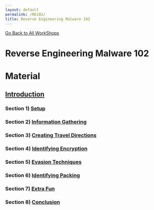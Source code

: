 ```yaml
---
layout: default
permalink: /RE102/
title: Reverse Engineering Malware 102
---
```

[Go Back to All WorkShops](https://nobarxtx.github.io)

# Reverse Engineering Malware 102 #

# Material #

## [Introduction](https://nobarxtx.github.io/RE102/intro/) ##

### Section 1) [Setup](https://nobarxtx.github.io/RE102/section1/) ###

### Section 2) [Information Gathering](https://nobarxtx.github.io/RE102/section2/) ###

### Section 3) [Creating Travel Directions](https://nobarxtx.github.io/RE102/section3/) ###

### Section 4) [Identifying Encryption](https://nobarxtx.github.io/RE102/section4/) ###

### Section 5) [Evasion Techniques](https://nobarxtx.github.io/RE102/section5/) ###

### Section 6) [Identifying Packing](https://nobarxtx.github.io/RE102/section6/) ###

### Section 7) [Extra Fun](https://nobarxtx.github.io/RE102/section7/) ###

### Section 8) [Conclusion](https://nobarxtx.github.io/RE102/section8/) ###
